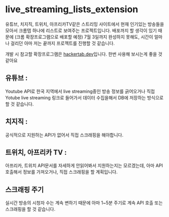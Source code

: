 # live_streaming_lists_extension

유튜브, 치지직, 트위치, 아프리카TV같은 스트리밍 사이트에서 현재 인기있는 방송들을 모아서
크롬탭 하나에 리스트로 보여주는 프로젝트입니다.
배포까지 할 생각이 있기 때문에 (크롬 확장프로그램으로 배포할 예정) 7월 3일까지 완성하지 못해도, 
시간이 얼마나 걸리던 아마 저는 끝까지 프로젝트를 진행할 것 같습니다.

개발 시 참고할 확장프로그램은 [hackertab.dev](https://hackertab.dev/)입니다. 한번 사용해 보시는게 좋을 것 같아요

## 유튜브 :
Youtube API로 한국 지역에서 live streaming중인 방송 정보를 긁어오거나
직접 Yotube live streaming 링크로 들어가서 데이터 수집을해서 DB에 저장하는 방식으로 할 것 같습니다.

## 치지직 :
공식적으로 지원하는 API가 없어서 직접 스크래핑을 해야합니다.

## 트위치, 아프리카 TV :
아프리카, 트위치 API문서를 자세하게 안읽어봐서 지원하는지는 모르겠는데, 아마 API 호출해서 정보를 가져오거나,
직접 스크래핑을 할 계획입니다.

## 스크래핑 주기
실시간 방송의 시청자 수는 계속 변하기 때문에 아마 1~5분 주기로 계속 API 호출 또는 스크래핑을 할 것 같습니다.
